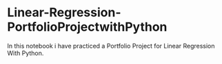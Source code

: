 # Linear-Regression-PortfolioProjectwithPython

In this notebook i have practiced a Portfolio Project for Linear Regression With Python.
